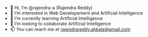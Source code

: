 - 👋 Hi, I’m @rajendra-a (Rajendra Reddy)
- 👀 I’m interested in Web Developement and Artificial Intelligence
- 🌱 I’m currently learning Artificial Intelligence
- 💞️ I’m looking to collaborate Artificial Intelligence
- 📫 You can reach me at rajendrareddy.akkala@gmail.com

